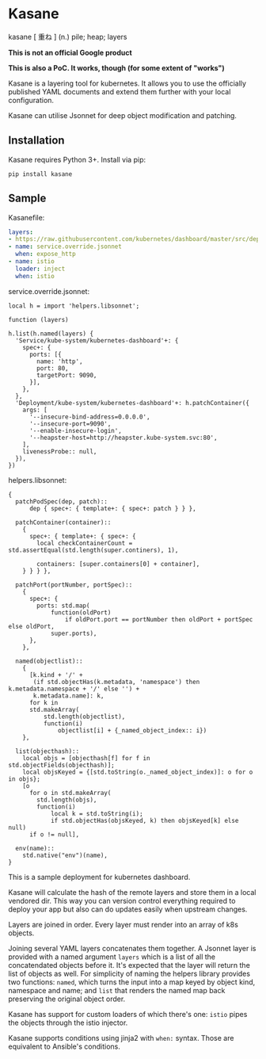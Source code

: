 # Kasane

kasane [ 重ね ] (n.) pile; heap; layers

**This is not an official Google product**

**This is also a PoC. It works, though (for some extent of "works")**

Kasane is a layering tool for kubernetes. It allows you to use the officially published YAML documents and extend them further with your local configuration.

Kasane can utilise Jsonnet for deep object modification and patching.

## Installation

Kasane requires Python 3+. Install via pip:

```shell
pip install kasane
```

## Sample

Kasanefile:
```yaml
layers:
- https://raw.githubusercontent.com/kubernetes/dashboard/master/src/deploy/recommended/kubernetes-dashboard.yaml
- name: service.override.jsonnet
  when: expose_http
- name: istio
  loader: inject
  when: istio
```

service.override.jsonnet:

```jsonnet
local h = import 'helpers.libsonnet';

function (layers)

h.list(h.named(layers) {
  'Service/kube-system/kubernetes-dashboard'+: {
    spec+: {
      ports: [{
        name: 'http',
        port: 80,
        targetPort: 9090,
      }],
    },
  },
  'Deployment/kube-system/kubernetes-dashboard'+: h.patchContainer({
    args: [
      '--insecure-bind-address=0.0.0.0',
      '--insecure-port=9090',
      '--enable-insecure-login',
      '--heapster-host=http://heapster.kube-system.svc:80',
    ],
    livenessProbe:: null,
  }),
})
```

helpers.libsonnet:
```jsonnet
{
  patchPodSpec(dep, patch)::
      dep { spec+: { template+: { spec+: patch } } },

  patchContainer(container)::
    {
      spec+: { template+: { spec+: {
        local checkContainerCount = std.assertEqual(std.length(super.continers), 1),

        containers: [super.containers[0] + container],
    } } } },
  
  patchPort(portNumber, portSpec)::
    {
      spec+: {
        ports: std.map(
            function(oldPort)
                if oldPort.port == portNumber then oldPort + portSpec else oldPort,
            super.ports),
      },
    },
  
  named(objectlist)::
    {
      [k.kind + '/' +
       (if std.objectHas(k.metadata, 'namespace') then k.metadata.namespace + '/' else '') +
       k.metadata.name]: k,
      for k in
      std.makeArray(
          std.length(objectlist),
          function(i)
              objectlist[i] + {_named_object_index:: i})
    },

  list(objecthash)::
    local objs = [objecthash[f] for f in std.objectFields(objecthash)];
    local objsKeyed = {[std.toString(o._named_object_index)]: o for o in objs};
    [o
      for o in std.makeArray(
        std.length(objs),
        function(i)
            local k = std.toString(i);
            if std.objectHas(objsKeyed, k) then objsKeyed[k] else null)
      if o != null],
  
  env(name)::
    std.native("env")(name),
}
```

This is a sample deployment for kubernetes dashboard.

Kasane will calculate the hash of the remote layers and store them in a local vendored dir. This way you can version control everything required to deploy your app but also can do updates easily when upstream changes.

Layers are joined in order. Every layer must render into an array of k8s objects.

Joining several YAML layers concatenates them together. A Jsonnet layer is provided with a named argument `layers` which is a list of all the concatendated objects before it. It's expected that the layer will return the list of objects as well. For simplicity of naming the helpers library provides two functions: `named`, which turns the input into a map keyed by object kind, namespace and name; and `list` that renders the named map back preserving the original object order.

Kasane has support for custom loaders of which there's one: `istio` pipes the objects through the istio injector.

Kasane supports conditions using jinja2 with `when:` syntax. Those are equivalent to Ansible's conditions.
